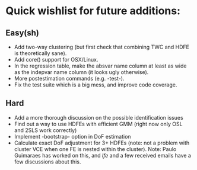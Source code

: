 # Quick wishlist for future additions:

## Easy(sh)

* Add two-way clustering (but first check that combining TWC and HDFE is theoretically sane).
* Add core() support for OSX/Linux.
* In the regression table, make the absvar name column at least as wide as the indepvar name column (it looks ugly otherwise).
* More postestimation commands (e.g. -test-).
* Fix the test suite which is a big mess, and improve code coverage.

## Hard

* Add a more thorough discussion on the possible identification issues
* Find out a way to use HDFEs with efficient GMM (right now only OSL and 2SLS work correctly)
* Implement -bootstrap- option in DoF estimation
* Calculate exact DoF adjustment for 3+ HDFEs (note: not a problem with cluster VCE when one FE is nested within the cluster). Note: Paulo Guimaraes has worked on this, and *lfe* and a few received emails have a few discussions about this.

